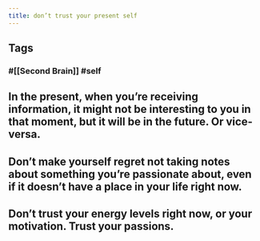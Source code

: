 ```yaml
---
title: don’t trust your present self
---
```


## Tags
### #[[Second Brain]] #self
## In the present, when you’re receiving information, it might not be interesting to you in that moment, but it will be in the future. Or vice-versa.
## Don’t make yourself regret not taking notes about something you’re passionate about, even if it doesn’t have a place in your life right now.
## Don’t trust your energy levels right now, or your motivation. Trust your passions.
##
